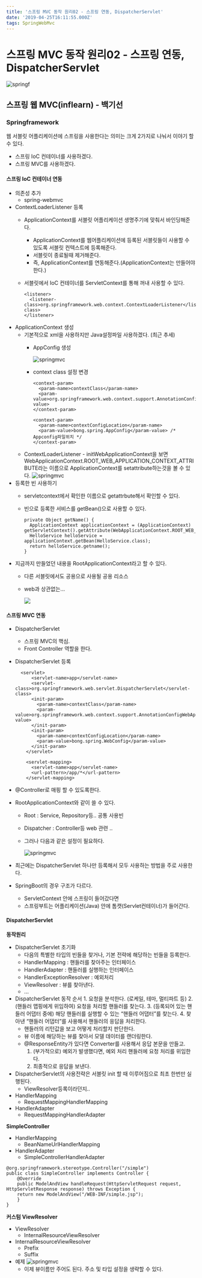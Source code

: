 ```yaml
---
title: '스프링 MVC 동작 원리02 - 스프링 연동, DispatcherServlet'
date: '2019-04-25T16:11:55.000Z'
tags: SpringWebMvc
---
```


# 스프링 MVC 동작 원리02 - 스프링 연동, DispatcherServlet

![springf](../../.gitbook/assets/springframwork-logo.png)

## 스프링 웹 MVC\(inflearn\) - 백기선

### Springframework

웹 서블릿 어플리케이션에 스프링을 사용한다는 의미는 크게 2가지로 나눠서 이야기 할 수 있다.

* 스프링 IoC 컨테이너를 사용하겠다.
* 스프링 MVC를 사용하겠다.

#### 스프링 IoC 컨테이너 연동

* 의존성 추가
  * spring-webmvc
* ContextLoaderListener 등록
  * ApplicationContext를 서블릿 어플리케이션 생명주기에 맞춰서 바인딩해준다.
    * ApplicationContext를 웹어플리케이션에 등록된 서블릿들이 사용할 수 있도록 서블릿 컨텍스트에 등록해준다.
    * 서블릿이 종료될때 제거해준다.
    * 즉, ApplicationContext를 연동해준다.\(ApplicationContext는 만들어야한다.\)
  * 서블릿에서 IoC 컨테이너를 ServletContext를 통해 꺼내 사용할 수 있다.

    ```text
    <listener>
      <listener-class>org.springframework.web.context.ContextLoaderListener</listener-class>
    </listener>
    ```
* ApplicationContext 생성
  * 기본적으로 xml을 사용하지만 Java설정파일 사용하겠다. \(최근 추세\)
    * AppConfig 생성

      ![springmvc](../../.gitbook/assets/springwebmvc02-1.png)

    * context class 설정 변경

      ```text
      <context-param>
        <param-name>contextClass</param-name>
        <param-value>org.springframework.web.context.support.AnnotationConfigWebApplicationContext</param-value>
      </context-param>

      <context-param>
        <param-name>contextConfigLocation</param-name>
        <param-value>bong.spring.AppConfig</param-value> /* Appconfig파일위치 */
      </context-param>
      ```
  * ContextLoaderListener - initWebApplicationContext을 보면 WebApplicationContext.ROOT\_WEB\_APPLICATION\_CONTEXT\_ATTRIBUTE라는 이름으로 ApplicationContext를 setattribute하는것을 볼 수 있다. ![springmvc](../../.gitbook/assets/springwebmvc02-2.png)
* 등록한 빈 사용하기
  * servletcontext에서 확인한 이름으로 getattrbute해서 확인할 수 있다.
  * 빈으로 등록한 서비스를 getBean\(\)으로 사용할 수 있다.

    ```text
    private Object getName() {
      ApplicationContext applicationContext = (ApplicationContext) getServletContext().getAttribute(WebApplicationContext.ROOT_WEB_APPLICATION_CONTEXT_ATTRIBUTE);
      HelloService helloService = applicationContext.getBean(HelloService.class);
      return helloService.getname();
    }
    ```
* 지금까지 만들었던 내용을 RootApplicationContext라고 할 수 있다.
  * 다른 서블릿에서도 공용으로 사용될 공용 리소스
  * web과 상관없는...

    ![](https://github.com/cyr9210/Devlog/tree/9a934dfcd84f0e5dd4ab8b4b841fefa9105f1d3b/spring/spring-mvc/images/springwebmvc/springwebmvc02-3.png)

#### 스프링 MVC 연동

* DispatcherServlet
  * 스프링 MVC의 핵심.
  * Front Controller 역할을 한다.
* DispatcherServlet 등록

  ```text
    <servlet>
        <servlet-name>app</servlet-name>
        <servlet-class>org.springframework.web.servlet.DispatcherServlet</servlet-class>
        <init-param>
          <param-name>contextClass</param-name>
          <param-value>org.springframework.web.context.support.AnnotationConfigWebApplicationContext</param-value>
        </init-param>
        <init-param>
          <param-name>contextConfigLocation</param-name>
          <param-value>bong.spring.WebConfig</param-value>
        </init-param>
      </servlet>

      <servlet-mapping>
        <servlet-name>app</servlet-name>
        <url-pattern>/app/*</url-pattern>
      </servlet-mapping>
  ```

* @Controller로 매핑 할 수 있도록한다.
* RootApplicationContext와 같이 쓸 수 있다.
  * Root : Service, Repository등.. 공통 사용빈
  * Dispatcher : Controller등 web 관련 .. 
  * 그러나 다음과 같은 설정이 필요하다.

    ![springmvc](../../.gitbook/assets/springwebmvc02-4.png)
* 최근에는 DispatcherServlet 하나만 등록해서 모두 사용하는 방법을 주로 사용한다.
* SpringBoot의 경우 구조가 다르다.
  * ServletContext 안에 스프링이 들어갔다면
  * 스프링부트는 어플리케이션\(Java\) 안에 톰캣\(Servlet컨테이너\)가 들어간다.

#### DispatcherServlet

**동작원리**

* DispatcherServlet 초기화
  * 다음의 특별한 타입의 빈들을 찾거나, 기본 전략에 해당하는 빈들을 등록한다.
  * HandlerMapping : 핸들러를 찾아주는 인터페이스
  * HandlerAdapter : 핸들러를 실행하는 인터페이스
  * HandlerExceptionResolver : 예외처리
  * ViewResolver : 뷰를 찾아낸다.
  * ...
* DispatcherServlet 동작 순서 1. 요청을 분석한다. \(로케일, 테마, 멀티파트 등\) 2. \(핸들러 맵핑에게 위임하여\) 요청을 처리할 핸들러를 찾는다. 3. \(등록되어 있는 핸들러 어댑터 중에\) 해당 핸들러를 실행할 수 있는 “핸들러 어댑터”를 찾는다. 4. 찾아낸 “핸들러 어댑터”를 사용해서 핸들러의 응답을 처리한다.
  * 핸들러의 리턴값을 보고 어떻게 처리할지 판단한다.
  * 뷰 이름에 해당하는 뷰를 찾아서 모델 데이터를 랜더링한다.
  * @ResponseEntity가 있다면 Converter를 사용해서 응답 본문을 만들고.
    1. \(부가적으로\) 예외가 발생했다면, 예외 처리 핸들러에 요청 처리를 위임한다.
    2. 최종적으로 응답을 보낸다.
* DispatcherServlet의 사용전략은 서블릿 init 할 때 이루어짐으로 최초 한번만 실행된다.
  * ViewResolver등록이라던지.. 
* HandlerMapping
  * RequestMappingHandlerMapping
* HandlerAdapter
  * RequestMappingHandlerAdapter

**SimpleController**

* HandlerMapping
  * BeanNameUrlHandlerMapping
* HandlerAdapter
  * SimpleControllerHandlerAdapter

```text
@org.springframework.stereotype.Controller("/simple")
public class SimpleController implements Controller {
    @Override
    public ModelAndView handleRequest(HttpServletRequest request, HttpServletResponse response) throws Exception {
    return new ModelAndView("/WEB-INF/simple.jsp");
    }
}
```

**커스텀 ViewResolver**

* ViewResolver
  * InternalResourceViewResolver
* InternalResourceViewResolver
  * Prefix
  * Suffix
* 예제 ![springmvc](../../.gitbook/assets/springwebmvc02-5.png)
  * 이제 뷰이름만 주어도 된다. 주소 및 타입 설정을 생략할 수 있다.

